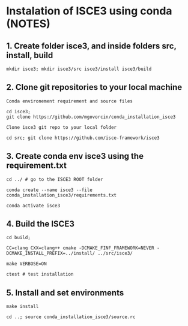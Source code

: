 # Instalation of ISCE3 using conda (NOTES)

## 1. Create folder isce3, and inside folders src, install, build

    mkdir isce3; mkdir isce3/src isce3/install isce3/build

## 2. Clone git repositories to your local machine

    Conda environement requirement and source files
    
    cd isce3;
    git clone https://github.com/mgovorcin/conda_installation_isce3

    Clone isce3 git repo to your local folder
    
    cd src; git clone https://github.com/isce-framework/isce3    

## 3. Create conda env isce3 using the requirement.txt 

    cd ../ # go to the ISCE3 ROOT folder 
    
    conda create --name isce3 --file conda_installation_isce3/requirements.txt
    
    conda activate isce3

## 4. Build the ISCE3 

    cd build; 
   
    CC=clang CXX=clang++ cmake -DCMAKE_FINF_FRAMEWORK=NEVER -DCMAKE_INSTALL_PREFIX=../install/ ../src/isce3/

    make VERBOSE=ON 
    
    ctest # test installation

## 5. Install and set environments

    make install
   
    cd ..; source conda_installation_isce3/source.rc

